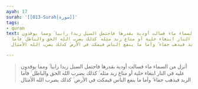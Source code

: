 ```yaml
---
ayah: 17
surah: '[[013-Surah|سورة]]'
tags:
- quran
text: أنزل من السماء ماء فسالت أودية بقدرها فاحتمل السيل زبدا رابيا ۚ ومما يوقدون
  عليه في النار ابتغاء حلية أو متاع زبد مثله ۚ كذلك يضرب الله الحق والباطل ۚ فأما
  الزبد فيذهب جفاء ۖ وأما ما ينفع الناس فيمكث في الأرض ۚ كذلك يضرب الله الأمثال

---
```

> أنزل من السماء ماء فسالت أودية بقدرها فاحتمل السيل زبدا رابيا ۚ ومما يوقدون عليه في النار ابتغاء حلية أو متاع زبد مثله ۚ كذلك يضرب الله الحق والباطل ۚ فأما الزبد فيذهب جفاء ۖ وأما ما ينفع الناس فيمكث في الأرض ۚ كذلك يضرب الله الأمثال
